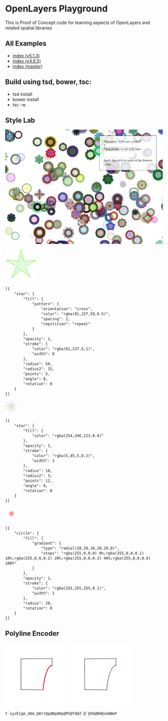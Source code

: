 # OpenLayers Playground

This is Proof of Concept code for learning
aspects of OpenLayers and related spatial libraries

## All Examples

* [index (v5.1.3)](https://rawgit.com/ca0v/ol3-lab/v5.1.3/rawgit.html?run=ol3-lab/labs/index)
* [index (v4.6.5)](https://rawgit.com/ca0v/ol3-lab/v4.6.5/rawgit.html?run=ol3-lab/labs/index)
* [index (master)](https://rawgit.com/ca0v/ol3-lab/master/rawgit.html?run=ol3-lab/labs/index)

## Build using tsd, bower, tsc:

* tsd install
* bower install
* tsc -w

## Style Lab
![alt text](./ol3-lab/ux/docs/style-lab.png "ux/style-lab")

![5star](./ol3-lab/ux/docs/5star.png)
```
[{
    "star": {
        "fill": {
            "pattern": {
                "orientation": "cross",
                "color": "rgba(81,237,59,0.5)",
                "spacing": 2,
                "repitition": "repeat"
            }
        },
        "opacity": 1,
        "stroke": {
            "color": "rgba(81,237,5,1)",
            "width": 0
        },
        "radius": 50,
        "radius2": 15,
        "points": 5,
        "angle": 0,
        "rotation": 0
    }
}]
```

![starlight](./ol3-lab/ux/docs/starlight.png)

```
[{
    "star": {
        "fill": {
            "color": "rgba(254,246,223,0.8)"
        },
        "opacity": 1,
        "stroke": {
            "color": "rgba(5,45,5,0.2)",
            "width": 1
        },
        "radius": 18,
        "radius2": 3,
        "points": 12,
        "angle": 0,
        "rotation": 0
    }
}]
```

![redheat](./ol3-lab/ux/docs/redheat.png)


```
[{
    "circle": {
        "fill": {
            "gradient": {
                "type": "radial(20,20,10,20,20,0)",
                "stops": "rgba(255,0,0,0) 0%;rgba(255,0,0,0.1) 10%;rgba(255,0,0,0.2) 20%;rgba(255,0,0,0.3) 40%;rgba(255,0,0,0.6) 100%"
            }
        },
        "opacity": 1,
        "stroke": {
            "color": "rgba(255,255,255,0.1)",
            "width": 1
        },
        "radius": 20,
        "rotation": 0
    }
}]
```

## Polyline Encoder

![before](./ol3-lab/ux/docs/not-simplify.png) 
![after](./ol3-lab/ux/docs/simplify.png)
```
t`syzE}gm_dAm_@A?r@p@Bp@Hp@Ph@Td@Z`@`@Vb@Nd@xUABmF
```
